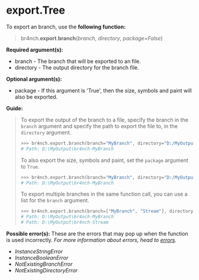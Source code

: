 # export.Tree

To export an branch, use the **following function:**

> br4nch.**export**.**branch**(*branch*, *directory*, *package=False*)

**Required argument(s):**

- branch - The branch that will be exported to an file.
- directory  - The output directory for the branch file.

**Optional argument(s):**

- package - If this argument is 'True', then the size, symbols and paint will also be exported.

**Guide:**

> To export the output of the branch to a file, specify the branch in the `branch` argument and specify the path to export the file to, in the `directory` argument.
>
> ```python
> >>> br4nch.export.branch(branch="MyBranch", directory="D:/MyOutput")
> # Path: D:\MyOutput\br4nch-MyBranch
> ```
>
> To also export the size, symbols and paint, set the `package` argument to `True`.
>
> ```python
> >>> br4nch.export.branch(branch="MyBranch", directory="D:/MyOutput", package=True)
> # Path: D:\MyOutput\br4nch-MyBranch
> ```
>
> To export multiple branches in the same function call, you can use a list for the `branch` argument.
>
> ```python
> >>> br4nch.export.branch(branch=["MyBranch", "Stream"], directory="D:/MyOutput")
> # Path: D:\MyOutput\br4nch-MyBranch
> # Path: D:\MyOutput\br4nch-Stream
> ```

**Possible error(s):**
These are the errors that may pop up when the function is used incorrectly.
*For more information about errors, head to [errors](../../guides/errors.md).*

- *InstanceStringError*
- *InstanceBooleanError*
- *NotExistingBranchError*
- *NotExistingDirectoryError*

